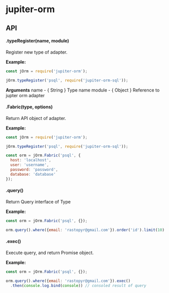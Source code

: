 # jupiter-orm

## API

#### .typeRegister(name, module)

Register new type of adapter.

**Example:**
```javascript
const jOrm = require('jupiter-orm');

jOrm.typeRegister('psql', require('jupiter-orm-sql'));
```

**Arguments**
name - { String } Type name
module - { Object } Reference to jupter orm adapter

#### .Fabric(type, options)

Return API object of adapter.

**Example:**
```javascript
const jOrm = require('jupiter-orm');

jOrm.typeRegister('psql', require('jupiter-orm-sql'));

const orm = jOrm.Fabric('psql', {
  host: 'localhost',
  user: 'username',
  password: 'password',
  database: 'database'
});
```

#### .query()

Return Query interface of Type

**Example:**
```javascript
const orm = jOrm.Fabric('psql', {});

orm.query().where({email: 'rastopyr@gmail.com'}).order('id').limit(10)
```

#### .exec()

Execute query, and return Promise object.

**Example:**
```javascript
const orm = jOrm.Fabric('psql', {});

orm.query().where({email: 'rastopyr@gmail.com'}).exec()
  .then(console.log.bind(console)) // consoled result of query
```
